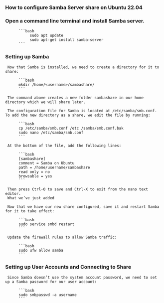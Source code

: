 ### How to configure Samba Server share on Ubuntu 22.04

 ### Open a command line terminal and install Samba server.

          ```bash
               sudo apt update
               sudo apt-get install samba-server
          ```

 ### Setting up Samba

     Now that Samba is installed, we need to create a directory for it to share:

          ```bash
          mkdir /home/<username>/sambashare/
          ```

     The command above creates a new folder sambashare in our home directory which we will share later.

     The configuration file for Samba is located at /etc/samba/smb.conf. To add the new directory as a share, we edit the file by running:

          ```bash
          cp /etc/samba/smb.conf /etc /samba/smb.conf.bak
          sudo nano /etc/samba/smb.conf
          ```

     At the bottom of the file, add the following lines:

          ```bash
          [sambashare]
          comment = Samba on Ubuntu
          path = /home/username/sambashare
          read only = no
          browsable = yes
          ```

     Then press Ctrl-O to save and Ctrl-X to exit from the nano text editor.
     What we’ve just added

     Now that we have our new share configured, save it and restart Samba for it to take effect:

          ```bash
          sudo service smbd restart
          ```

     Update the firewall rules to allow Samba traffic:

          ```bash
          sudo ufw allow samba
          ```

### Setting up User Accounts and Connecting to Share

     Since Samba doesn’t use the system account password, we need to set up a Samba password for our user account:

          ```bash
          sudo smbpasswd -a username
          ```